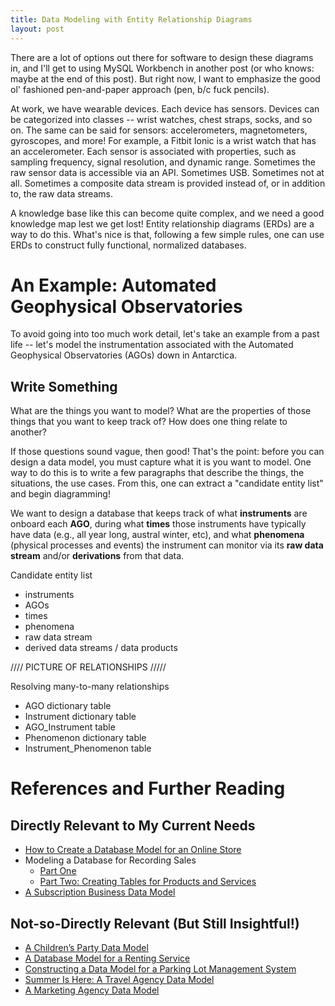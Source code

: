 ```yaml
---
title: Data Modeling with Entity Relationship Diagrams
layout: post
---
```


There are a lot of options out there for software to design these diagrams in, and I'll get
to using MySQL Workbench in another post (or who knows: maybe at the end of this post).  But right
now, I want to emphasize the good ol' fashioned pen-and-paper approach (pen, b/c fuck pencils).

At work, we have wearable devices.  Each device has sensors.  Devices can be categorized
into classes -- wrist watches, chest straps, socks, and so on.  The same can be said for sensors: accelerometers,
magnetometers, gyroscopes, and more!  For example, a Fitbit Ionic is a wrist watch that has an accelerometer.  Each
sensor is associated with properties, such as sampling frequency, signal resolution, and dynamic range.  Sometimes 
the raw sensor data is accessible via an API.  Sometimes USB. Sometimes not at all.  Sometimes a composite data
stream is provided instead of, or in addition to, the raw data streams.  

A knowledge base like this can become quite complex, and we need a good knowledge map lest we get lost!  Entity
relationship diagrams (ERDs) are a way to do this.  What's nice is that, following a few simple rules, one
can use ERDs to construct fully functional, normalized databases.

# An Example: Automated Geophysical Observatories
To avoid going into too much work detail, let's take an example from a past life -- let's model the instrumentation
associated with the Automated Geophysical Observatories (AGOs) down in Antarctica.  

## Write Something
What are the things you want to model?  What are the properties of those things
that you want to keep track of?  How does one thing relate to another?

If those questions sound vague, then good!  That's the point: before you can design a data 
model, you must capture what it is you want to model.  One way to do this is to write a few
paragraphs that describe the things, the situations, the use cases.  From this, one can
extract a "candidate entity list" and begin diagramming!  

We want to design a database that keeps track of what **instruments** are onboard each **AGO**,
during what **times** those instruments have typically have data (e.g., all year long, austral winter,
etc), and what **phenomena** (physical processes and events) the instrument can monitor via its 
**raw data stream** and/or **derivations** from that data.

Candidate entity list
* instruments
* AGOs
* times
* phenomena
* raw data stream
* derived data streams / data products

//// PICTURE OF RELATIONSHIPS /////

Resolving many-to-many relationships
* AGO dictionary table
* Instrument dictionary table
* AGO_Instrument table
* Phenomenon dictionary table
* Instrument_Phenomenon table



# References and Further Reading

## Directly Relevant to My Current Needs
* [How to Create a Database Model for an Online Store](http://www.vertabelo.com/blog/technical-articles/database-model-for-an-online-store)
* Modeling a Database for Recording Sales 
  - [Part One](http://www.vertabelo.com/blog/technical-articles/modeling-a-database-for-recording-sales-part-1)
  - [Part Two: Creating Tables for Products and Services](http://www.vertabelo.com/blog/technical-articles/modeling-a-database-for-recording-sales-part-2-creating-tables-for-products-and-services)
* [A Subscription Business Data Model](http://www.vertabelo.com/blog/technical-articles/creating-a-dwh-part-one-a-subscription-business-data-model)

## Not-so-Directly Relevant (But Still Insightful!)
* [A Children’s Party Data Model](http://www.vertabelo.com/blog/technical-articles/a-childrens-party-data-model)
* [A Database Model for a Renting Service](http://www.vertabelo.com/blog/technical-articles/rent-what-you-need-a-database-model-for-a-renting-service)
* [Constructing a Data Model for a Parking Lot Management System](http://www.vertabelo.com/blog/technical-articles/constructing-a-data-model-for-a-parking-lot-management-system)
* [Summer Is Here: A Travel Agency Data Model](http://www.vertabelo.com/blog/technical-articles/summer-is-here-a-travel-agency-data-model)
* [A Marketing Agency Data Model](http://www.vertabelo.com/blog/technical-articles/a-marketing-agency-data-model)
